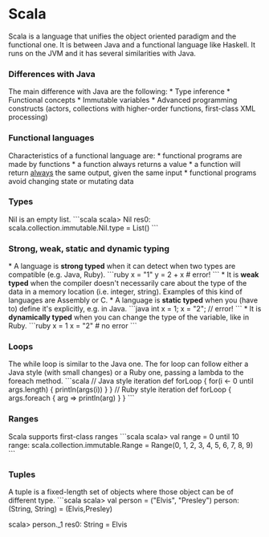 <h1>Scala</h1>
Scala is a language that unifies the object oriented paradigm and the functional one. It is between Java and a functional language like Haskell. It runs on the JVM and it has several similarities with Java.

<h3>Differences with Java</h3>
The main difference with Java are the following:
* Type inference
* Functional concepts
* Immutable variables
* Advanced programming constructs (actors, collections with higher-order functions, first-class XML processing)

<h3>Functional languages</h3>
Characteristics of a functional language are:
* functional programs are made by functions
* a function always returns a value
* a function will return <u>always</u> the same output, given the same input
* functional programs avoid changing state or mutating data

<h3>Types</h3>
Nil is an empty list.
```scala
scala> Nil
res0: scala.collection.immutable.Nil.type = List()
```

<h3>Strong, weak, static and dynamic typing</h3>
* A language is <b>strong typed</b> when it can detect when two types are compatible (e.g. Java, Ruby).
```ruby
x = "1"
y = 2 + x # error!
```
* It is <b>weak typed</b> when the compiler doesn't necessarily care about the type of the data in a memory location (i.e. integer, string). Examples of this kind of languages are Assembly or C.
* A language is <b>static typed</b> when you (have to) define it's explicitly, e.g. in Java.
```java
int x = 1;
x = "2"; // error!
```
* It is <b>dynamically typed</b> when you can change the type of the variable, like in Ruby.
```ruby
x = 1
x = "2" # no error
```

<h3>Loops</h3>
The while loop is similar to the Java one.  
The for loop can follow either a Java style (with small changes) or a Ruby one, passing a lambda to the foreach method.
```scala
// Java style iteration
def forLoop {
    for(i <- 0 until args.length) {
        println(args(i))
    }
}
// Ruby style iteration
def forLoop {
    args.foreach { arg =>
      println(arg)
    }
}
```
<h3>Ranges</h3>
Scala supports first-class ranges
```scala
scala> val range = 0 until 10
range: scala.collection.immutable.Range = Range(0, 1, 2, 3, 4, 5, 6, 7, 8, 9)
```

<h3>Tuples</h3>
A tuple is a fixed-length set of objects where those object can be of different type.
```scala
scala> val person = ("Elvis", "Presley")
person: (String, String) = (Elvis,Presley)

scala> person._1
res0: String = Elvis
```
